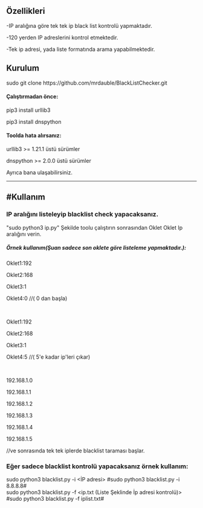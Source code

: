 <h2>Özellikleri</h2>
<p>-IP aralığına göre tek tek ip black list kontrolü yapmaktadır.</p>
<p> -120 yerden  IP adreslerini kontrol etmektedir.</p>
 <p> -Tek ip adresi, yada liste formatında arama yapabilmektedir.</p>
   <h2>Kurulum</h2>
  sudo git clone https://github.com/mrdauble/BlackListChecker.git
  
  
<h4>Çalıştırmadan önce:</h4>

 pip3 install urllib3 
 
 pip3 install dnspython
 
 
<h4>Toolda hata alırsanız:</h4>

urllib3 >= 1.21.1 üstü sürümler

dnspython >= 2.0.0 üstü sürümler

Ayrıca bana ulaşabilirsiniz.
_____________________
<h2>#Kullanım</h2>

<h3>IP aralığını listeleyip blacklist check yapacaksanız.</h3>

"sudo python3 ip.py" Şekilde toolu çalıştırın sonrasından Oklet Oklet Ip aralığını verin.

<h5>Örnek kullanım(Şuan sadece son oklete göre listeleme yapmaktadır.):</h5>

Oklet1:192

Oklet2:168

Oklet3:1

Oklet4:0 //( 0 dan başla)

<br>

Oklet1:192

Oklet2:168

Oklet3:1

Oklet4:5 //( 5'e kadar ip'leri çıkar)

<br>

192.168.1.0

192.168.1.1

192.168.1.2

192.168.1.3

192.168.1.4

192.168.1.5

//ve sonrasında tek tek iplerde blacklist taraması başlar.

<h3>Eğer sadece blacklist kontrolü yapacaksanız örnek kullanım:</h3>

sudo python3 blacklist.py -i <İP adresi> #sudo python3 blacklist.py -i 8.8.8.8#
<br>
sudo python3 blacklist.py -f <ip.txt (Liste Şeklinde İp adresi kontrolü)> #sudo python3 blacklist.py -f iplist.txt#
